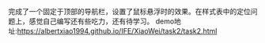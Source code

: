 完成了一个固定于顶部的导航栏，设置了鼠标悬浮时的效果。在样式表中的定位问题上，感觉自己编写还有些吃力，还有待学习。
demo地址:https://albertxiao1994.github.io/IFE/XiaoWei/task2/task2.html

